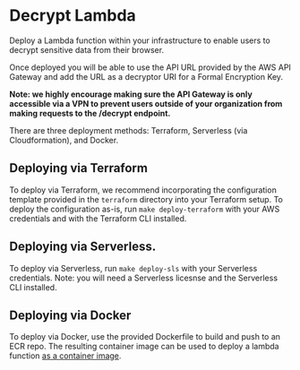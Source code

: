 # Decrypt Lambda

Deploy a Lambda function within your infrastructure to enable users to decrypt sensitive data from their browser.

Once deployed you will be able to use the API URL provided by the AWS API Gateway and add the URL as a decryptor URI for
a Formal Encryption Key.

**Note: we highly encourage making sure the API Gateway is only accessible via a VPN to prevent users outside of your organization from making requests to the /decrypt endpoint.**

There are three deployment methods: Terraform, Serverless (via Cloudformation), and Docker.

## Deploying via Terraform

To deploy via Terraform, we recommend incorporating the configuration template provided in the `terraform` directory into your Terraform setup.
To deploy the configuration as-is, run `make deploy-terraform` with your AWS credentials and with the Terraform CLI installed.

## Deploying via Serverless.

To deploy via Serverless, run `make deploy-sls` with your Serverless credentials. Note: you will need a Serverless licesnse and the Serverless CLI installed.


## Deploying via Docker

To deploy via Docker, use the provided Dockerfile to build and push to an ECR repo.
The resulting container image can be used to deploy a lambda function [as a container image](https://docs.aws.amazon.com/lambda/latest/dg/go-image.html#go-image-other).